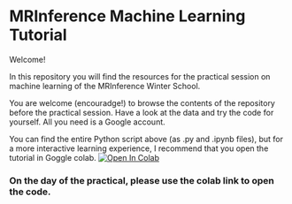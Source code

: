 # MRInference Machine Learning Tutorial

Welcome!

In this repository you will find the resources for the practical session on machine learning of the MRInference Winter School.

You are welcome (encouradge!) to browse the contents of the repository before the practical session. Have a look at the data and try the code for yourself.
All you need is a Google account.

You can find the entire Python script above (as .py and .ipynb files), but for a more interactive learning experience, I recommend that you open the tutorial in Goggle colab. [![Open In Colab](https://colab.research.google.com/assets/colab-badge.svg)](https://colab.research.google.com/drive/1kfxOouSn0b20flMh5k31VITgOSKd93vf#scrollTo=rpwLz1NFFV5t)  

### On the day of the practical, please use the colab link to open the code.

